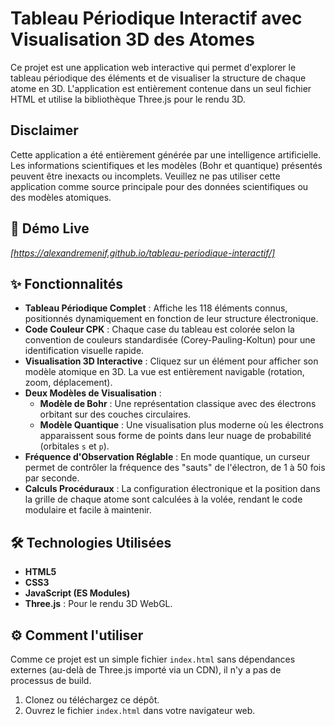 # Tableau Périodique Interactif avec Visualisation 3D des Atomes

Ce projet est une application web interactive qui permet d'explorer le tableau périodique des éléments et de visualiser la structure de chaque atome en 3D. L'application est entièrement contenue dans un seul fichier HTML et utilise la bibliothèque Three.js pour le rendu 3D.

## Disclaimer

Cette application a été entièrement générée par une intelligence artificielle. Les informations scientifiques et les modèles (Bohr et quantique) présentés peuvent être inexacts ou incomplets. Veuillez ne pas utiliser cette application comme source principale pour des données scientifiques ou des modèles atomiques.

## 🚀 Démo Live

*[https://alexandremenif.github.io/tableau-periodique-interactif/]* 

## ✨ Fonctionnalités

* **Tableau Périodique Complet** : Affiche les 118 éléments connus, positionnés dynamiquement en fonction de leur structure électronique.
* **Code Couleur CPK** : Chaque case du tableau est colorée selon la convention de couleurs standardisée (Corey-Pauling-Koltun) pour une identification visuelle rapide.
* **Visualisation 3D Interactive** : Cliquez sur un élément pour afficher son modèle atomique en 3D. La vue est entièrement navigable (rotation, zoom, déplacement).
* **Deux Modèles de Visualisation** :
    * **Modèle de Bohr** : Une représentation classique avec des électrons orbitant sur des couches circulaires.
    * **Modèle Quantique** : Une visualisation plus moderne où les électrons apparaissent sous forme de points dans leur nuage de probabilité (orbitales `s` et `p`).
* **Fréquence d'Observation Réglable** : En mode quantique, un curseur permet de contrôler la fréquence des "sauts" de l'électron, de 1 à 50 fois par seconde.
* **Calculs Procéduraux** : La configuration électronique et la position dans la grille de chaque atome sont calculées à la volée, rendant le code modulaire et facile à maintenir.

## 🛠️ Technologies Utilisées

* **HTML5**
* **CSS3**
* **JavaScript (ES Modules)**
* **Three.js** : Pour le rendu 3D WebGL.

## ⚙️ Comment l'utiliser

Comme ce projet est un simple fichier `index.html` sans dépendances externes (au-delà de Three.js importé via un CDN), il n'y a pas de processus de build.

1.  Clonez ou téléchargez ce dépôt.
2.  Ouvrez le fichier `index.html` dans votre navigateur web.
